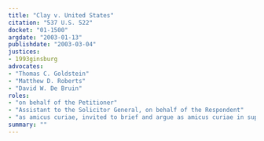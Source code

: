 ```yaml
---
title: "Clay v. United States"
citation: "537 U.S. 522"
docket: "01-1500"
argdate: "2003-01-13"
publishdate: "2003-03-04"
justices:
- 1993ginsburg
advocates:
- "Thomas C. Goldstein"
- "Matthew D. Roberts"
- "David W. De Bruin"
roles:
- "on behalf of the Petitioner"
- "Assistant to the Solicitor General, on behalf of the Respondent"
- "as amicus curiae, invited to brief and argue as amicus curiae in support of the judgment below"
summary: ""
---
```


